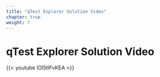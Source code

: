 ```yaml
---
title: "qTest Explorer Solution Video"
chapter: true
weight: 7
---
```


# qTest Explorer Solution Video

{{< youtube lOl5tlFvKEA >}}